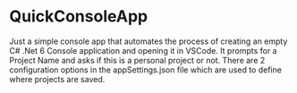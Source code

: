 ﻿# QuickConsoleApp
 
 Just a simple console app that automates the process of creating an empty C# .Net 6 Console application and opening it in VSCode.
 It prompts for a Project Name and asks if this is a personal project or not.
 There are 2 configuration options in the appSettings.json file which are used to define where projects are saved.
